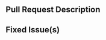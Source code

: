 <!-- Thanks for sending a pull request! Please check out our contribution guidelines: -->
<!-- https://github.com/Consenssys/doc.web3signer/blob/master/CONTRIBUTING.md -->

## Pull Request Description

## Fixed Issue(s)
<!-- Please link to fixed issue(s) here using format: fixes #<GithHub issue number> -->
<!-- Example: "fixes #123" -->
